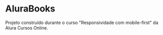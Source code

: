 # AluraBooks
Projeto construído durante o curso "Responsividade com mobile-first" da Alura Cursos Online.
